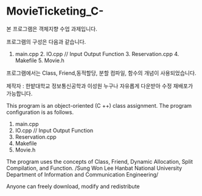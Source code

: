 # MovieTicketing_C-

본 프로그램은 객체지향 수업 과제입니다.

프로그램의 구성은 다음과 같습니다. 
1. main.cpp 2. IO.cpp // Input Output Function 3. Reservation.cpp 4. Makefile 5. Movie.h

프로그램에서는 Class, Friend,동적할당, 분할 컴파일, 함수의 개념이 사용되었습니다.

제작자 : 한밭대학교 정보통신공학과 이성원 
누구나 자유롭게 다운받아 수정 재배포가 가능합니다.

This program is an object-oriented (C ++) class assignment.
The program configuration is as follows. 
1. main.cpp 
2. IO.cpp // Input Output Function 
3. Reservation.cpp 
4. Makefile
5. Movie.h

The program uses the concepts of Class, Friend, Dynamic Allocation, Split Compilation, and Function.
/Sung Won Lee Hanbat National University Department of Information and Communication Engineering/

Anyone can freely download, modify and redistribute
